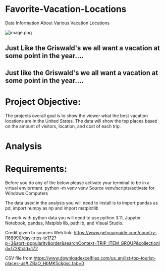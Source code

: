 # Favorite-Vacation-Locations
Data Information About Various Vacation Locations

![image.png](attachment:image.png)

## Just Like the Griswald's we all want a vacation at some point in the year....
## Just like the Griswald's we all want a vacation at some point in the year....
# Project Objective:
The projects overall goal is to show the viewer what the best vacation locations are in the United States. The data will show the top places based on the amount of visitors, location, and cost of each trip. 

# Analysis
# Requirements:
Before you do any of the below please activate your terminal to be in a virtual enviorment.
python -m venv venv
Source venv/scripts/activate for Windows Computers

The data used in the analysis you will need to install is to 
import pandas as pd, import numpy as np and import matplotlib 

To work with python data you will need to use python 3.11, Jupyter Notebook, pandas, Matplob lib, pathlib, and Visual Studio. 


Credit given to sources Web link: https://www.getyourguide.com/country-l168990/day-trips-tc172?p=3&sort=popularity&order&searchContext=TRIP_ITEM_GROUP&collectionId=172&tcId=172

CSV file from https://www.downloadexcelfiles.com/us_en/list-top-tourist-places-us#.ZBaO_HbMK5c&gsc.tab=0
